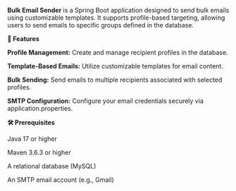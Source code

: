 **Bulk Email Sender** is a Spring Boot application designed to send bulk emails using customizable templates. It supports profile-based targeting, allowing users to send emails to specific groups defined in the database.

**🚀 Features**

**Profile Management:** Create and manage recipient profiles in the database.

**Template-Based Emails:** Utilize customizable templates for email content.

**Bulk Sending:** Send emails to multiple recipients associated with selected profiles.

**SMTP Configuration:** Configure your email credentials securely via application.properties.

**🛠️ Prerequisites**

Java 17 or higher

Maven 3.6.3 or higher

A relational database (MySQL)

An SMTP email account (e.g., Gmail)